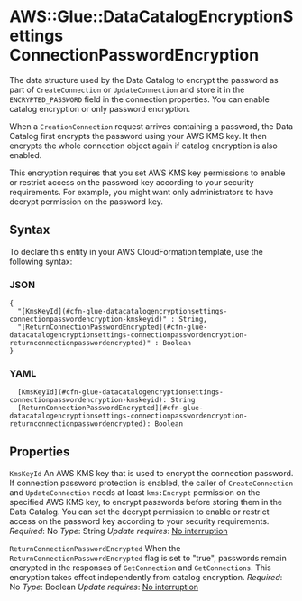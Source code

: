 # AWS::Glue::DataCatalogEncryptionSettings ConnectionPasswordEncryption<a name="aws-properties-glue-datacatalogencryptionsettings-connectionpasswordencryption"></a>

The data structure used by the Data Catalog to encrypt the password as part of `CreateConnection` or `UpdateConnection` and store it in the `ENCRYPTED_PASSWORD` field in the connection properties\. You can enable catalog encryption or only password encryption\.

When a `CreationConnection` request arrives containing a password, the Data Catalog first encrypts the password using your AWS KMS key\. It then encrypts the whole connection object again if catalog encryption is also enabled\.

This encryption requires that you set AWS KMS key permissions to enable or restrict access on the password key according to your security requirements\. For example, you might want only administrators to have decrypt permission on the password key\.

## Syntax<a name="aws-properties-glue-datacatalogencryptionsettings-connectionpasswordencryption-syntax"></a>

To declare this entity in your AWS CloudFormation template, use the following syntax:

### JSON<a name="aws-properties-glue-datacatalogencryptionsettings-connectionpasswordencryption-syntax.json"></a>

```
{
  "[KmsKeyId](#cfn-glue-datacatalogencryptionsettings-connectionpasswordencryption-kmskeyid)" : String,
  "[ReturnConnectionPasswordEncrypted](#cfn-glue-datacatalogencryptionsettings-connectionpasswordencryption-returnconnectionpasswordencrypted)" : Boolean
}
```

### YAML<a name="aws-properties-glue-datacatalogencryptionsettings-connectionpasswordencryption-syntax.yaml"></a>

```
  [KmsKeyId](#cfn-glue-datacatalogencryptionsettings-connectionpasswordencryption-kmskeyid): String
  [ReturnConnectionPasswordEncrypted](#cfn-glue-datacatalogencryptionsettings-connectionpasswordencryption-returnconnectionpasswordencrypted): Boolean
```

## Properties<a name="aws-properties-glue-datacatalogencryptionsettings-connectionpasswordencryption-properties"></a>

`KmsKeyId`  <a name="cfn-glue-datacatalogencryptionsettings-connectionpasswordencryption-kmskeyid"></a>
An AWS KMS key that is used to encrypt the connection password\.
If connection password protection is enabled, the caller of `CreateConnection` and `UpdateConnection` needs at least `kms:Encrypt` permission on the specified AWS KMS key, to encrypt passwords before storing them in the Data Catalog\. You can set the decrypt permission to enable or restrict access on the password key according to your security requirements\.
*Required*: No
*Type*: String
*Update requires*: [No interruption](https://docs.aws.amazon.com/AWSCloudFormation/latest/UserGuide/using-cfn-updating-stacks-update-behaviors.html#update-no-interrupt)

`ReturnConnectionPasswordEncrypted`  <a name="cfn-glue-datacatalogencryptionsettings-connectionpasswordencryption-returnconnectionpasswordencrypted"></a>
When the `ReturnConnectionPasswordEncrypted` flag is set to "true", passwords remain encrypted in the responses of `GetConnection` and `GetConnections`\. This encryption takes effect independently from catalog encryption\.
*Required*: No
*Type*: Boolean
*Update requires*: [No interruption](https://docs.aws.amazon.com/AWSCloudFormation/latest/UserGuide/using-cfn-updating-stacks-update-behaviors.html#update-no-interrupt)
